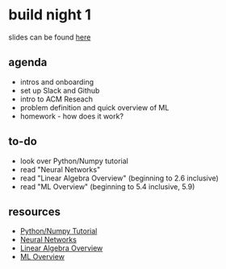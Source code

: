 # build night 1
slides can be found [here](https://docs.google.com/presentation/d/1BXf9Ek__3f6pEQ8PpYTW89eEMuYlL6m0ewAouQG9wKA/edit?usp=sharing)
## agenda
* intros and onboarding
* set up Slack and Github
* intro to ACM Reseach
* problem definition and quick overview of ML
* homework - how does it work?

## to-do
* look over Python/Numpy tutorial
* read "Neural Networks"
* read "Linear Algebra Overview" (beginning to 2.6 inclusive)
* read "ML Overview" (beginning to 5.4 inclusive, 5.9)

## resources
* [Python/Numpy Tutorial](https://colab.research.google.com/github/cs231n/cs231n.github.io/blob/master/python-colab.ipynb)
* [Neural Networks](https://www.ibm.com/cloud/learn/neural-networks)
* [Linear Algebra Overview](https://www.deeplearningbook.org/contents/linear_algebra.html)
* [ML Overview](https://www.deeplearningbook.org/contents/ml.html)
